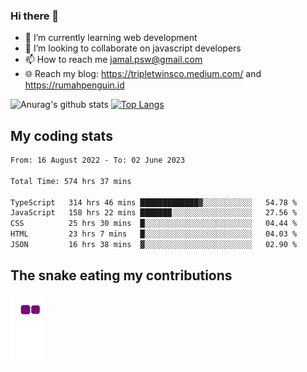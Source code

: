 ### Hi there 👋

<!--
**padepokanpenguin/padepokanpenguin** is a ✨ _special_ ✨ repository because its `README.md` (this file) appears on your GitHub profile.
-->

- 🌱 I’m currently learning  web development
- 👯 I’m looking to collaborate on javascript developers
- 📫 How to reach me jamal.psw@gmail.com
- 🌐 Reach my blog:
   https://tripletwinsco.medium.com/ and
   https://rumahpenguin.id

![Anurag's github stats](https://github-readme-stats.vercel.app/api?username=padepokanpenguin&count_private=true&disable_animations=false&show_icons=true&theme=default)
[![Top Langs](https://github-readme-stats.vercel.app/api/top-langs/?username=padepokanpenguin&theme=default&layout=compact)](https://github.com/padepokanpenguin)

## My coding stats

<!--START_SECTION:waka-->

```txt
From: 16 August 2022 - To: 02 June 2023

Total Time: 574 hrs 37 mins

TypeScript   314 hrs 46 mins █████████████▓░░░░░░░░░░░   54.78 %
JavaScript   158 hrs 22 mins ███████░░░░░░░░░░░░░░░░░░   27.56 %
CSS          25 hrs 30 mins  █░░░░░░░░░░░░░░░░░░░░░░░░   04.44 %
HTML         23 hrs 7 mins   █░░░░░░░░░░░░░░░░░░░░░░░░   04.03 %
JSON         16 hrs 38 mins  ▓░░░░░░░░░░░░░░░░░░░░░░░░   02.90 %
```

<!--END_SECTION:waka-->


## The snake eating my contributions
![snake gif](https://github.com/padepokanpenguin/padepokanpenguin/blob/output/github-contribution-grid-snake.gif)
